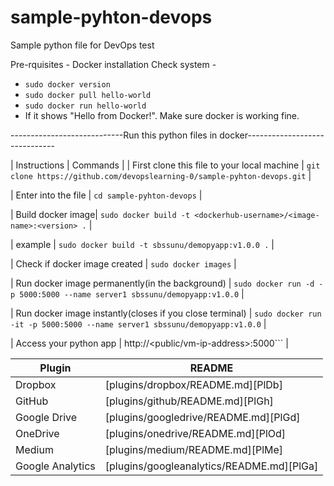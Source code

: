 # sample-pyhton-devops
Sample python file for DevOps test

Pre-rquisites - Docker installation
Check system - 
- ```sudo docker version```
- ```sudo docker pull hello-world```
- ```sudo docker run hello-world```
- If it shows "Hello from Docker!". Make sure docker is working fine.

----------------------------Run this python files in docker------------------------------

| Instructions | Commands |
| First clone this file to your local machine | ```git clone https://github.com/devopslearning-0/sample-pyhton-devops.git``` |

| Enter into the file |  ```cd sample-pyhton-devops``` | 

| Build docker image|  ```sudo docker build -t <dockerhub-username>/<image-name>:<version> .``` |

| example |  ```sudo docker build -t sbssunu/demopyapp:v1.0.0 .``` |

| Check if docker image created | ```sudo docker images``` |

| Run docker image permanently(in the background) | ```sudo docker run -d -p 5000:5000 --name server1 sbssunu/demopyapp:v1.0.0``` |

| Run docker image instantly(closes if you close terminal) | ```sudo docker run -it -p 5000:5000 --name server1 sbssunu/demopyapp:v1.0.0``` |

| Access your python app | http://<public/vm-ip-address>:5000``` |


| Plugin | README |
| ------ | ------ |
| Dropbox | [plugins/dropbox/README.md][PlDb] |
| GitHub | [plugins/github/README.md][PlGh] |
| Google Drive | [plugins/googledrive/README.md][PlGd] |
| OneDrive | [plugins/onedrive/README.md][PlOd] |
| Medium | [plugins/medium/README.md][PlMe] |
| Google Analytics | [plugins/googleanalytics/README.md][PlGa] |
